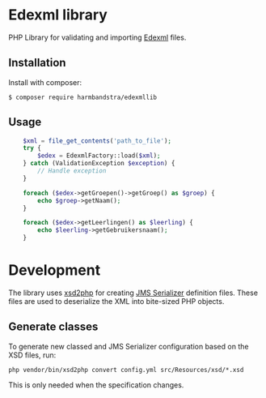 # Edexml library

PHP Library for validating and importing [Edexml](https://www.edustandaard.nl/standaarden/afspraken/afspraak/edexml/2.0/) files.

## Installation

Install with composer:

`$ composer require harmbandstra/edexmllib`

## Usage

```php
    $xml = file_get_contents('path_to_file');
    try {
        $edex = EdexmlFactory::load($xml);
    } catch (ValidationException $exception) {
        // Handle exception
    }

    foreach ($edex->getGroepen()->getGroep() as $groep) {
        echo $groep->getNaam();
    }

    foreach ($edex->getLeerlingen() as $leerling) {
        echo $leerling->getGebruikersnaam();
    }
```

# Development

The library uses [xsd2php](https://github.com/goetas-webservices/xsd2php) for creating [JMS Serializer](http://jmsyst.com/libs/serializer) definition files. These files are used to deserialize the XML into bite-sized PHP objects.

## Generate classes

To generate new classed and JMS Serializer configuration based on the XSD files, run: 

`php vendor/bin/xsd2php convert config.yml src/Resources/xsd/*.xsd`

This is only needed when the specification changes.
